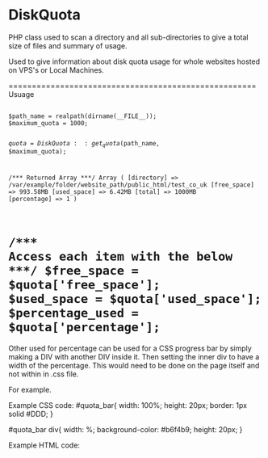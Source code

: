 DiskQuota
=========

PHP class used to scan a directory and all sub-directories to give a total 
size of files and summary of usage.

Used to give information about disk quota usage for whole websites hosted 
on VPS's or Local Machines.

=====================================================
Usuage

<code>
$path_name = realpath(dirname(__FILE__));
$maximum_quota = 1000;

$quota = DiskQuota::get_quota($path_name, $maximum_quota);

/*** Returned Array ***/
Array
(
    [directory] => /var/example/folder/website_path/public_html/test_co_uk
    [free_space] => 993.58MB
    [used_space] => 6.42MB
    [total] => 1000MB
    [percentage] => 1
)

/*** Access each item with the below ***/
$free_space = $quota['free_space'];
$used_space = $quota['used_space'];
$percentage_used = $quota['percentage'];
</code>
=====================================================

Other used for percentage can be used for a CSS progress bar by simply making 
a DIV with another DIV inside it. Then setting the inner div to have a width 
of the percentage. This would need to be done on the page itself and not 
within in .css file.

For example.

Example CSS code:
#quota_bar{
    width: 100%;
    height: 20px;
    border: 1px solid #DDD;
}

#quota_bar div{
    width: <?=$percentage_used?>%;
    background-color: #b6f4b9;
    height: 20px;
}

Example HTML code:

<div id="quota_bar"><div></div></div>
